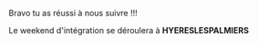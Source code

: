 Bravo tu as réussi à nous suivre !!! 

Le weekend d'intégration se déroulera à **HYERESLESPALMIERS**
